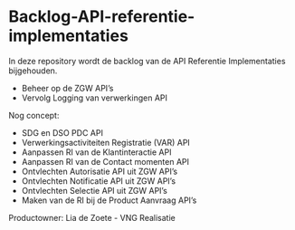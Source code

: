 # Backlog-API-referentie-implementaties

In deze repository wordt de backlog van de API Referentie Implementaties bijgehouden.


*	Beheer op de ZGW API’s 
*	Vervolg Logging van verwerkingen API

Nog concept:
*	SDG en DSO PDC API
*	Verwerkingsactiviteiten Registratie (VAR) API
*	Aanpassen RI van de Klantinteractie API
*	Aanpassen RI van de Contact momenten API
*	Ontvlechten Autorisatie API uit ZGW API’s
*	Ontvlechten Notificatie API uit ZGW API’s
*	Ontvlechten Selectie API uit ZGW API’s
*	Maken van de RI bij de Product Aanvraag API’s


Productowner: Lia de Zoete - VNG Realisatie

